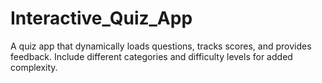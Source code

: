 # Interactive_Quiz_App
A quiz app that dynamically loads questions, tracks scores, and provides feedback. Include different categories and difficulty levels for added complexity.
